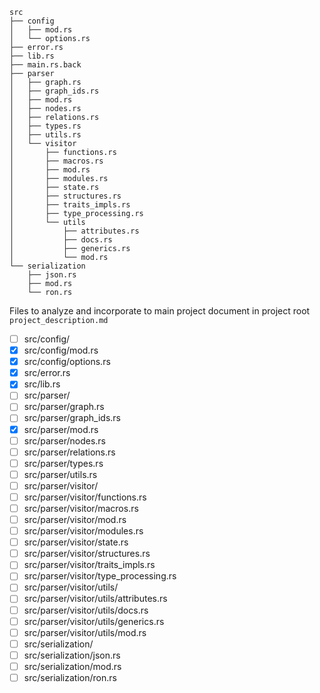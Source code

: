```
src
├── config
│   ├── mod.rs
│   └── options.rs
├── error.rs
├── lib.rs
├── main.rs.back
├── parser
│   ├── graph.rs
│   ├── graph_ids.rs
│   ├── mod.rs
│   ├── nodes.rs
│   ├── relations.rs
│   ├── types.rs
│   ├── utils.rs
│   └── visitor
│       ├── functions.rs
│       ├── macros.rs
│       ├── mod.rs
│       ├── modules.rs
│       ├── state.rs
│       ├── structures.rs
│       ├── traits_impls.rs
│       ├── type_processing.rs
│       └── utils
│           ├── attributes.rs
│           ├── docs.rs
│           ├── generics.rs
│           └── mod.rs
└── serialization
    ├── json.rs
    ├── mod.rs
    └── ron.rs
```
Files to analyze and incorporate to main project document in project root `project_description.md`
- [ ] src/config/
- [x] src/config/mod.rs
- [x] src/config/options.rs
- [x] src/error.rs
- [x] src/lib.rs
- [ ] src/parser/
- [ ] src/parser/graph.rs
- [ ] src/parser/graph_ids.rs
- [x] src/parser/mod.rs
- [ ] src/parser/nodes.rs
- [ ] src/parser/relations.rs
- [ ] src/parser/types.rs
- [ ] src/parser/utils.rs
- [ ] src/parser/visitor/
- [ ] src/parser/visitor/functions.rs
- [ ] src/parser/visitor/macros.rs
- [ ] src/parser/visitor/mod.rs
- [ ] src/parser/visitor/modules.rs
- [ ] src/parser/visitor/state.rs
- [ ] src/parser/visitor/structures.rs
- [ ] src/parser/visitor/traits_impls.rs
- [ ] src/parser/visitor/type_processing.rs
- [ ] src/parser/visitor/utils/
- [ ] src/parser/visitor/utils/attributes.rs
- [ ] src/parser/visitor/utils/docs.rs
- [ ] src/parser/visitor/utils/generics.rs
- [ ] src/parser/visitor/utils/mod.rs
- [ ] src/serialization/
- [ ] src/serialization/json.rs
- [ ] src/serialization/mod.rs
- [ ] src/serialization/ron.rs
